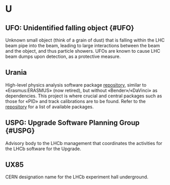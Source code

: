 # U

## UFO: Unidentified falling object {#UFO}

Unknown small object (think of a grain of dust) that is falling within the LHC beam pipe into the beam, leading to large interactions between the beam and the object, and thus particle showers.
UFOs are known to cause LHC beam dumps upon detection, as a protective measure.

## Urania

High-level physics analysis software package [repository](https://gitlab.cern.ch/lhcb/Urania),
similar to «Erasmus:ERASMUS» (now retired), but without «Bender»/«DaVinci» as dependencies.
This project is where crucial and central packages such as those for «PID»
and track calibrations are to be found.
Refer to the [repository](https://gitlab.cern.ch/lhcb/Urania)
for a list of available packages.

## USPG: Upgrade Software Planning Group {#USPG}

Advisory body to the LHCb management that coordinates the activities for the LHCb software for the Upgrade.

## UX85

CERN designation name for the LHCb experiment hall underground.
